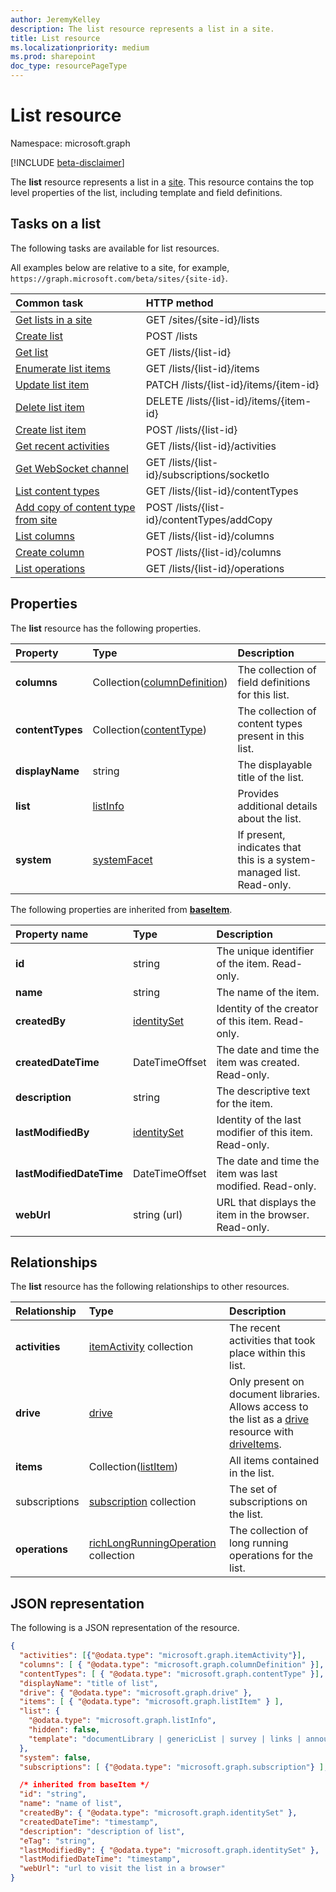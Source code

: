 ```yaml
---
author: JeremyKelley
description: The list resource represents a list in a site.
title: List resource
ms.localizationpriority: medium
ms.prod: sharepoint
doc_type: resourcePageType
---
```


# List resource

Namespace: microsoft.graph

[!INCLUDE [beta-disclaimer](../../includes/beta-disclaimer.md)]

The **list** resource represents a list in a [site][].
This resource contains the top level properties of the list, including template and field definitions.

## Tasks on a list

The following tasks are available for list resources.

All examples below are relative to a site, for example, `https://graph.microsoft.com/beta/sites/{site-id}`.

| Common task                                       | HTTP method                                 |
| :------------------------------------------------ | :------------------------------------------ |
| [Get lists in a site][]                           | GET /sites/{site-id}/lists                  |
| [Create list][]                                   | POST /lists                                 |
| [Get list][]                                      | GET /lists/{list-id}                        |
| [Enumerate list items][]                          | GET /lists/{list-id}/items                  |
| [Update list item][]                              | PATCH /lists/{list-id}/items/{item-id}      |
| [Delete list item][]                              | DELETE /lists/{list-id}/items/{item-id}     |
| [Create list item][]                              | POST /lists/{list-id}                       |
| [Get recent activities][]                         | GET /lists/{list-id}/activities             |
| [Get WebSocket channel][]                         | GET /lists/{list-id}/subscriptions/socketIo |
| [List content types][]                            | GET /lists/{list-id}/contentTypes           |
| [Add copy of content type from site][]            | POST /lists/{list-id}/contentTypes/addCopy  |
| [List columns][]                                  | GET /lists/{list-id}/columns                |
| [Create column][]                                 | POST /lists/{list-id}/columns               |
| [List operations](../api/list-list-operations.md) | GET /lists/{list-id}/operations             |

[Get lists in a site]: ../api/list-list.md
[Get list]: ../api/list-get.md
[Create list]: ../api/list-create.md
[Enumerate list items]: ../api/listitem-list.md
[Update list item]: ../api/listitem-update.md
[Delete list item]: ../api/listitem-delete.md
[Create list item]: ../api/listitem-create.md
[Get recent activities]: ../api/activities-list.md
[Get WebSocket channel]: ../api/subscriptions-socketio.md
[List content types]: ../api/list-list-contenttypes.md
[Add copy of content type from site]: ../api/contenttype-addCopy.md
[List columns]: ../api/list-list-columns.md
[Create column]: ../api/list-post-columns.md

## Properties

The **list** resource has the following properties.

| Property         | Type                             | Description                                                          |
| :--------------- | :------------------------------- | :------------------------------------------------------------------- |
| **columns**      | Collection([columnDefinition][]) | The collection of field definitions for this list.                   |
| **contentTypes** | Collection([contentType][])      | The collection of content types present in this list.                |
| **displayName**  | string                           | The displayable title of the list.                                   |
| **list**         | [listInfo][]                     | Provides additional details about the list.                          |
| **system**       | [systemFacet][]                  | If present, indicates that this is a system-managed list. Read-only. |

The following properties are inherited from **[baseItem][]**.

| Property name            | Type            | Description                                              |
| :----------------------- | :-------------- | :------------------------------------------------------- |
| **id**                   | string          | The unique identifier of the item. Read-only.            |
| **name**                 | string          | The name of the item.                                    |
| **createdBy**            | [identitySet][] | Identity of the creator of this item. Read-only.         |
| **createdDateTime**      | DateTimeOffset  | The date and time the item was created. Read-only.       |
| **description**          | string          | The descriptive text for the item.                       |
| **lastModifiedBy**       | [identitySet][] | Identity of the last modifier of this item. Read-only.   |
| **lastModifiedDateTime** | DateTimeOffset  | The date and time the item was last modified. Read-only. |
| **webUrl**               | string (url)    | URL that displays the item in the browser. Read-only.    |

## Relationships

The **list** resource has the following relationships to other resources.

| Relationship   | Type                                                                            | Description                                                                                                         |
| :------------- | :------------------------------------------------------------------------------ | :------------------------------------------------------------------------------------------------------------------ |
| **activities** | [itemActivity][] collection                                                     | The recent activities that took place within this list.                                                             |
| **drive**      | [drive][]                                                                       | Only present on document libraries. Allows access to the list as a [drive][] resource with [driveItems][driveItem]. |
| **items**      | Collection([listItem][])                                                        | All items contained in the list.                                                                                    |
| subscriptions  | [subscription][] collection                                                     | The set of subscriptions on the list.                                                                               |
| **operations** | [richLongRunningOperation](../resources/richlongrunningoperation.md) collection | The collection of long running operations for the list.                                                             |

[baseItem]: baseitem.md
[contentType]: contenttype.md
[drive]: drive.md
[driveItem]: driveitem.md
[columnDefinition]: columndefinition.md
[identitySet]: identityset.md
[itemActivity]: itemactivity.md
[listInfo]: listinfo.md
[listItem]: listitem.md
[site]: site.md
[systemFacet]: systemfacet.md
[subscription]: subscription.md

## JSON representation

The following is a JSON representation of the resource.

<!-- { "blockType": "resource", 
       "@odata.type": "microsoft.graph.list",
       "keyProperty": "id", 
       "optionalProperties": [ "items", "drive"] } -->

```json
{
  "activities": [{"@odata.type": "microsoft.graph.itemActivity"}],
  "columns": [ { "@odata.type": "microsoft.graph.columnDefinition" }],
  "contentTypes": [ { "@odata.type": "microsoft.graph.contentType" }],
  "displayName": "title of list",
  "drive": { "@odata.type": "microsoft.graph.drive" },
  "items": [ { "@odata.type": "microsoft.graph.listItem" } ],
  "list": {
    "@odata.type": "microsoft.graph.listInfo",
    "hidden": false,
    "template": "documentLibrary | genericList | survey | links | announcements | contacts ..."
  },
  "system": false,
  "subscriptions": [ {"@odata.type": "microsoft.graph.subscription"} ],

  /* inherited from baseItem */
  "id": "string",
  "name": "name of list",
  "createdBy": { "@odata.type": "microsoft.graph.identitySet" },
  "createdDateTime": "timestamp",
  "description": "description of list",
  "eTag": "string",
  "lastModifiedBy": { "@odata.type": "microsoft.graph.identitySet" },
  "lastModifiedDateTime": "timestamp",
  "webUrl": "url to visit the list in a browser"
}
```

<!--
{
  "type": "#page.annotation",
  "description": "",
  "keywords": "",
  "section": "documentation",
  "tocPath": "Resources/Lists",
  "tocBookmarks": {
    "Lists": "#"
  },
  "suppressions": []
}
-->
